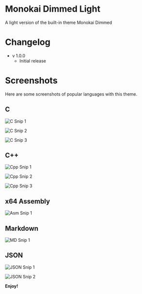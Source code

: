 # Monokai Dimmed Light

A light version of the built-in theme Monokai Dimmed


# Changelog

* v 1.0.0
	* Initial release


# Screenshots

Here are some screenshots of popular languages with this theme.

## C
![C Snip 1](https://github.com/makuke1234/monokai-dimmed-light/raw/master/Images/SnipC1.PNG)

![C Snip 2](https://github.com/makuke1234/monokai-dimmed-light/raw/master/Images/SnipC2.PNG)

![C Snip 3](https://github.com/makuke1234/monokai-dimmed-light/raw/master/Images/SnipC3.PNG)

## C++
![Cpp Snip 1](https://github.com/makuke1234/monokai-dimmed-light/raw/master/Images/SnipCpp1.PNG)

![Cpp Snip 2](https://github.com/makuke1234/monokai-dimmed-light/raw/master/Images/SnipCpp2.PNG)

![Cpp Snip 3](https://github.com/makuke1234/monokai-dimmed-light/raw/master/Images/SnipCpp3.PNG)

## x64 Assembly
![Asm Snip 1](https://github.com/makuke1234/monokai-dimmed-light/raw/master/Images/SnipAsm1.PNG)

## Markdown
![MD Snip 1](https://github.com/makuke1234/monokai-dimmed-light/raw/master/Images/SnipMD1.PNG)

## JSON
![JSON Snip 1](https://github.com/makuke1234/monokai-dimmed-light/raw/master/Images/SnipJSON1.PNG)

![JSON Snip 2](https://github.com/makuke1234/monokai-dimmed-light/raw/master/Images/SnipJSON2.PNG)


**Enjoy!**
